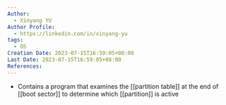 ```yaml
---
Author:
  - Xinyang YU
Author Profile:
  - https://linkedin.com/in/xinyang-yu
tags:
  - OS
Creation Date: 2023-07-15T16:59:05+08:00
Last Date: 2023-07-15T16:59:05+08:00
References:
---
```

* Contains a program that examines the [[partition table]] at the end of [[boot sector]] to determine which [[partition]] is active 